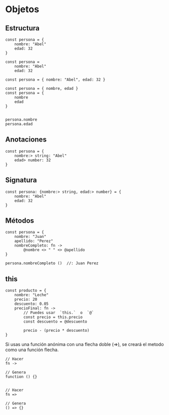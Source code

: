 # Objetos

## Estructura

```
const persona = {
    nombre: "Abel"
    edad: 32
}

const persona =
    nombre: "Abel"
    edad: 32

const persona = { nombre: "Abel", edad: 32 }

const persona = { nombre, edad }
const persona = {
    nombre
    edad
}


persona.nombre
persona.edad
```

## Anotaciones

```
const persona = {
    nombre:> string: "Abel"
    edad> number: 32
}
```

## Signatura

```
const persona: {nombre:> string, edad:> number} = {
    nombre: "Abel"
    edad: 32
}
```

## Métodos

```
const persona = {
    nombre: "Juan"
    apellido: "Perez"
    nombreCompleto: fn ->
        @nombre <> " " <> @apellido
}

persona.nombreCompleto ()  //: Juan Perez
```

## this

```
const producto = {
    nombre: "Leche"
    precio: 20
    descuento: 0.05
    precioFinal: fn ->
        // Puedes usar  `this.`  o  `@`
        const precio = this.precio
        const descuento = @descuento

        precio - (precio * descuento)
}
```

Si usas una función anónima con una flecha doble (=>), se creará
el metodo como una función flecha.

```
// Hacer
fn ->

// Genera
function () {}


// Hacer
fn =>

// Genera
() => {}
```
